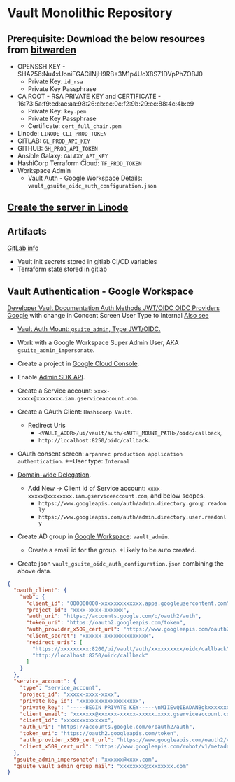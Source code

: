 # Vault Monolithic Repository

## Prerequisite: Download the below resources from [bitwarden](tasks/011-get_prerequisite.yml)

- OPENSSH KEY - SHA256:Nu4xUoniFGACilNjH9RB+3M1p4UoX8S71DVpPhZOBJ0
  - Private Key: `id_rsa`
  - Private Key Passphrase
- CA ROOT - RSA PRIVATE KEY and CERTIFICATE - 16:73:5a:f9:ed:ae:aa:98:26:cb:cc:0c:f2:9b:29:ec:88:4c:4b:e9
  - Private Key: `key.pem`
  - Private Key Passphrase
  - Certificate: `cert_full_chain.pem`
- Linode: `LINODE_CLI_PROD_TOKEN`
- GITLAB: `GL_PROD_API_KEY`
- GITHUB: `GH_PROD_API_TOKEN`
- Ansible Galaxy: `GALAXY_API_KEY`
- HashiCorp Terraform Cloud: `TF_PROD_TOKEN`
- Workspace Admin
  - Vault Auth - Google Workspace Details: `vault_gsuite_oidc_auth_configuration.json`

## [Create the server in Linode](tasks/100-create_server.yml)

## Artifacts

[GitLab info](vars/gitlab_artifacts.yml)

- Vault init secrets stored in gitlab CI/CD variables
- Terraform state stored in gitlab

## Vault Authentication - Google Workspace

[Developer Vault Documentation Auth Methods JWT/OIDC OIDC Providers Google](https://developer.hashicorp.com/vault/docs/auth/jwt/oidc-providers/google)
with change in Concent Screen User Type to Internal
[Also see](https://vagarwal2.medium.com/hashicorp-vault-groups-integration-with-google-g-suite-6df8951d7573)

- [Vault Auth Mount: `gsuite_admin`, Type JWT/OIDC.](codified_vault/auth/gsuite.tf)
- Work with a Google Workspace Super Admin User, AKA `gsuite_admin_impersonate`.
- Create a project in [Google Cloud Console](https://console.cloud.google.com).
- Enable [Admin SDK API](https://console.developers.google.com/apis/api/admin.googleapis.com/overview).
- Create a Service account: `xxxx-xxxxx@xxxxxxxx.iam.gserviceaccount.com`.
- Create a OAuth Client: `Hashicorp Vault`.
  - Redirect Uris
    - `<VAULT_ADDR>/ui/vault/auth/<AUTH_MOUNT_PATH>/oidc/callback`,
    - `http://localhost:8250/oidc/callback`.
- OAuth consent screen: `arpanrec production application authentication`. **User type: `Internal`
- [Domain-wide Delegation](https://admin.google.com/ac/owl/domainwidedelegation).
  - Add New -> Client id of Service account: `xxxx-xxxxx@xxxxxxxx.iam.gserviceaccount.com`, and below scopes.
    - `https://www.googleapis.com/auth/admin.directory.group.readonly`
    - `https://www.googleapis.com/auth/admin.directory.user.readonly`
- Create AD group in [Google Workspace](https://admin.google.com/ac/groups): `vault_admin`.
  - Create a email id for the group. *Likely to be auto created.

- Create json `vault_gsuite_oidc_auth_configuration.json` combining the above data.

```json
{
  "oauth_client": {
    "web": {
      "client_id": "000000000-xxxxxxxxxxxxx.apps.googleusercontent.com",
      "project_id": "xxxx-xxxx-xxxxxx",
      "auth_uri": "https://accounts.google.com/o/oauth2/auth",
      "token_uri": "https://oauth2.googleapis.com/token",
      "auth_provider_x509_cert_url": "https://www.googleapis.com/oauth2/v1/certs",
      "client_secret": "xxxxxx-xxxxxxxxxxxxxx",
      "redirect_uris": [
        "https://xxxxxxxxx:8200/ui/vault/auth/xxxxxxxxxx/oidc/callback",
        "http://localhost:8250/oidc/callback"
      ]
    }
  },
  "service_account": {
    "type": "service_account",
    "project_id": "xxxxx-xxxx-xxxx",
    "private_key_id": "xxxxxxxxxxxxxxxxxxx",
    "private_key": "-----BEGIN PRIVATE KEY-----\nMIIEvQIBADANBgkxxxxxxxxxx3MKey9ywXabd15oA=\n-----END PRIVATE KEY-----\n",
    "client_email": "xxxxxxx@xxxxxx-xxxxx-xxxxx.xxxx.gserviceaccount.com",
    "client_id": "xxxxxxxxxxxxxx",
    "auth_uri": "https://accounts.google.com/o/oauth2/auth",
    "token_uri": "https://oauth2.googleapis.com/token",
    "auth_provider_x509_cert_url": "https://www.googleapis.com/oauth2/v1/certs",
    "client_x509_cert_url": "https://www.googleapis.com/robot/v1/metadata/x509/xxxxxx-xxxxx%xxxxxx-xxxx-xxxxx.iam.gserviceaccount.com"
  },
  "gsuite_admin_impersonate": "xxxxxx@xxxx.com",
  "gsuite_vault_admin_group_mail": "xxxxxxxx@xxxxxxxx.com"
}

```
